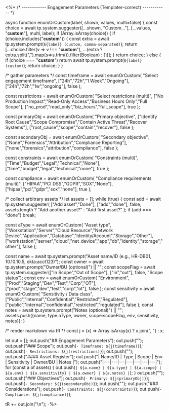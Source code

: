 <%*
/* ------------ Engagement Parameters (Templater-correct) ------------ */

async function enumOrCustom(label, shown, values, multi=false) {
  const choice = await tp.system.suggester([...shown, "Custom…"], [...values, "__custom__"], multi, label);
  if (Array.isArray(choice)) {
    if (choice.includes("__custom__")) {
      const extra = await tp.system.prompt(`${label} (custom, comma-separated)`);
      return [...choice.filter(v => v !== "__custom__"), ...(extra ? extra.split(",").map(s=>s.trim()).filter(Boolean) : [])];
    }
    return choice;
  } else {
    if (choice === "__custom__") return await tp.system.prompt(`${label} (custom)`);
    return choice;
  }
}

/* gather parameters */
const timeframe = await enumOrCustom(
  "Select engagement timeframe",
  ["24h","72h","1 Week","Ongoing"],
  ["24h","72h","1w","ongoing"],
  false
);

const restrictions = await enumOrCustom(
  "Select restrictions (multi)",
  ["No Production Impact","Read-Only Access","Business Hours Only","Full Scope"],
  ["no_prod","read_only","biz_hours","full_scope"],
  true
);

const primaryObj = await enumOrCustom(
  "Primary objective",
  ["Identify Root Cause","Scope Compromise","Contain Active Threat","Recover Systems"],
  ["root_cause","scope","contain","recover"],
  false
);

const secondaryObj = await enumOrCustom(
  "Secondary objective",
  ["None","Forensics","Attribution","Compliance Reporting"],
  ["none","forensics","attribution","compliance"],
  false
);

const constraints = await enumOrCustom(
  "Constraints (multi)",
  ["Time","Budget","Legal","Technical","None"],
  ["time","budget","legal","technical","none"],
  true
);

const compliance = await enumOrCustom(
  "Compliance requirements (multi)",
  ["HIPAA","PCI DSS","GDPR","SOX","None"],
  ["hipaa","pci","gdpr","sox","none"],
  true
);

/* collect arbitrary assets */
let assets = [];
while (true) {
  const add = await tp.system.suggester(
    ["Add asset","Done"],
    ["add","done"],
    false,
    assets.length ? "Add another asset?" : "Add first asset?"
  );
  if (add === "done") break;

  const aType = await enumOrCustom(
    "Asset type",
    ["Workstation","Server","Cloud Resource","Network Device","Application","Database","Identity/Account","Storage","Other"],
    ["workstation","server","cloud","net_device","app","db","identity","storage","other"],
    false
  );

  const name = await tp.system.prompt("Asset name/ID (e.g., HR-DB01, 10.10.10.5, okta:acct123)");
  const owner = await tp.system.prompt("Owner/BU (optional)") || "";
  const scopeFlag = await tp.system.suggester(["In Scope","Out of Scope"], ["in","out"], false, "Scope status");
  const env = await enumOrCustom(
    "Environment",
    ["Prod","Staging","Dev","Test","Corp","OT"],
    ["prod","stage","dev","test","corp","ot"],
    false
  );
  const sensitivity = await enumOrCustom(
    "Sensitivity / Data class",
    ["Public","Internal","Confidential","Restricted","Regulated"],
    ["public","internal","confidential","restricted","regulated"],
    false
  );
  const notes = await tp.system.prompt("Notes (optional)") || "";
  assets.push({name, type:aType, owner, scope:scopeFlag, env, sensitivity, notes});
}

/* render markdown via tR */
const j = (x) => Array.isArray(x) ? x.join(", ") : x;

let out = [];
out.push("## Engagement Parameters");
out.push("");
out.push("### Scope");
out.push(`- Timeframe: ${j(timeframe)}`);
out.push(`- Restrictions: ${j(restrictions)}`);
out.push("");
out.push("#### Asset Register");
out.push("| Name/ID | Type | Scope | Env | Sensitivity | Owner/BU | Notes |");
out.push("|---|---|---|---|---|---|---|");
for (const a of assets) {
  out.push(`| ${a.name} | ${a.type} | ${a.scope} | ${a.env} | ${a.sensitivity} | ${a.owner} | ${a.notes} |`);
}
out.push("");
out.push("### Objectives");
out.push(`- Primary: ${j(primaryObj)}`);
out.push(`- Secondary: ${j(secondaryObj)}`);
out.push("");
out.push("### Considerations");
out.push(`- Constraints: ${j(constraints)}`);
out.push(`- Compliance: ${j(compliance)}`);

tR += out.join("\n");
-%>

